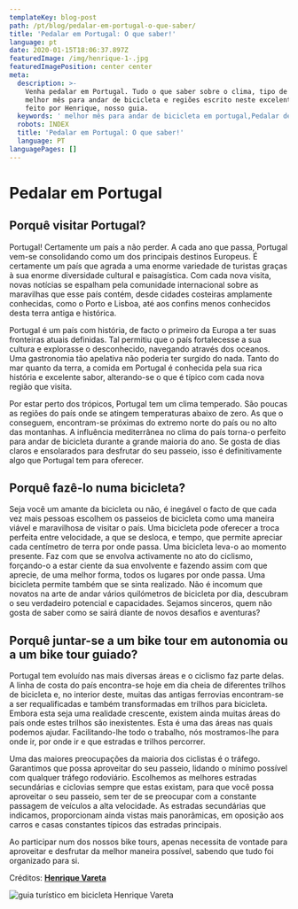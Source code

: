 ```yaml
---
templateKey: blog-post
path: /pt/blog/pedalar-em-portugal-o-que-saber/
title: 'Pedalar em Portugal: O que saber!'
language: pt
date: 2020-01-15T18:06:37.897Z
featuredImage: /img/henrique-1-.jpg
featuredImagePosition: center center
meta:
  description: >-
    Venha pedalar em Portugal. Tudo o que saber sobre o clima, tipo de terreno,
    melhor mês para andar de bicicleta e regiões escrito neste excelente artigo
    feito por Henrique, nosso guia.
  keywords: ' melhor mês para andar de bicicleta em portugal,Pedalar de bicicleta em Portugal'
  robots: INDEX
  title: 'Pedalar em Portugal: O que saber!'
  language: PT
languagePages: []
---
```

# Pedalar em Portugal

## Porquê visitar Portugal?

Portugal! Certamente um país a não perder. A cada ano que passa, Portugal vem-se consolidando como um dos principais destinos Europeus. É certamente um país que agrada a uma enorme variedade de turistas graças à sua enorme diversidade cultural e paisagística. Com cada nova visita, novas notícias se espalham pela comunidade internacional sobre as maravilhas que esse país contém, desde cidades costeiras amplamente conhecidas, como o Porto e Lisboa, até aos confins menos conhecidos desta terra antiga e histórica.

Portugal é um país com história, de facto o primeiro da Europa a ter suas fronteiras atuais definidas. Tal permitiu que o país fortalecesse a sua cultura e explorasse o desconhecido, navegando através dos oceanos. Uma gastronomia tão apelativa não poderia ter surgido do nada. Tanto do mar quanto da terra, a comida em Portugal é conhecida pela sua rica história e excelente sabor, alterando-se o que é típico com cada nova região que visita.

Por estar perto dos trópicos, Portugal tem um clima temperado. São poucas as regiões do país onde se atingem temperaturas abaixo de zero. As que o conseguem, encontram-se próximas do extremo norte do país ou no alto das montanhas. A influência mediterrânea no clima do país torna-o perfeito para andar de bicicleta durante a grande maioria do ano. Se gosta de dias claros e ensolarados para desfrutar do seu passeio, isso é definitivamente algo que Portugal tem para oferecer.

## Porquê fazê-lo numa bicicleta?

Seja você um amante da bicicleta ou não, é inegável o facto de que cada vez mais pessoas escolhem os passeios de bicicleta como uma maneira viável e maravilhosa de visitar o país. Uma bicicleta pode oferecer a troca perfeita entre velocidade, a que se desloca, e tempo, que permite apreciar cada centímetro de terra por onde passa. Uma bicicleta leva-o ao momento presente. Faz com que se envolva activamente no ato do ciclismo, forçando-o a estar ciente da sua envolvente e fazendo assim com que aprecie, de uma melhor forma, todos os lugares por onde passa. Uma bicicleta permite também que se sinta realizado. Não é incomum que novatos na arte de andar vários quilómetros de bicicleta por dia, descubram o seu verdadeiro potencial e capacidades. Sejamos sinceros, quem não gosta de saber como se sairá diante de novos desafios e aventuras?

## Porquê juntar-se a um bike tour em autonomia ou a um bike tour guiado?

Portugal tem evoluído nas mais diversas áreas e o ciclismo faz parte delas. A linha de costa do país encontra-se hoje em dia cheia de diferentes trilhos de bicicleta e, no interior deste, muitas das antigas ferrovias encontram-se a ser requalificadas e também transformadas em trilhos para bicicleta. Embora esta seja uma realidade crescente, existem ainda muitas áreas do país onde estes trilhos são inexistentes. Esta é uma das áreas nas quais podemos ajudar. Facilitando-lhe todo o trabalho, nós mostramos-lhe para onde ir, por onde ir e que estradas e trilhos percorrer.

Uma das maiores preocupações da maioria dos ciclistas é o tráfego. Garantimos que possa aproveitar do seu passeio, lidando o mínimo possível com qualquer tráfego rodoviário. Escolhemos as melhores estradas secundárias e ciclovias sempre que estas existam, para que você possa aproveitar o seu passeio, sem ter de se preocupar com a constante passagem de veículos a alta velocidade. As estradas secundárias que indicamos, proporcionam ainda vistas mais panorâmicas, em oposição aos carros e casas constantes típicos das estradas principais.

Ao participar num dos nossos bike tours, apenas necessita de vontade para aproveitar e desfrutar da melhor maneira possível, sabendo que tudo foi organizado para si.

Créditos: [**Henrique Vareta**](https://topbiketoursportugal.com/about-us-biking-travel/)

![guia turístico em bicicleta Henrique Vareta](/img/henrique-1-.jpg "guia turístico em bicicleta Henrique Vareta")
